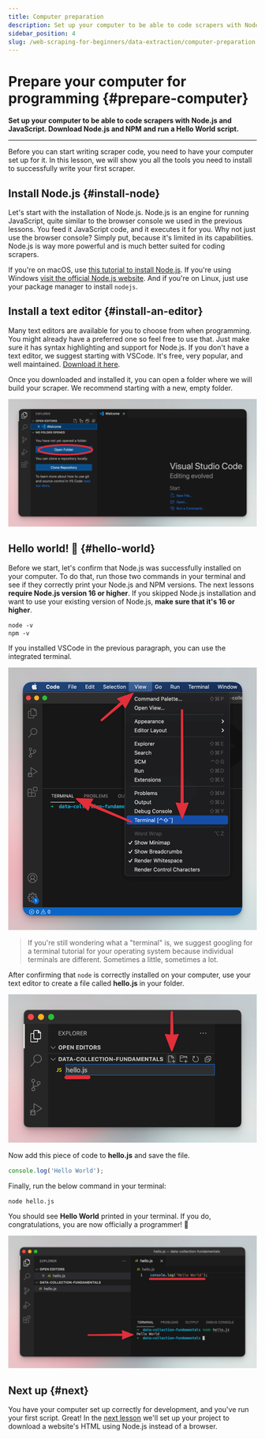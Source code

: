 ```yaml
---
title: Computer preparation
description: Set up your computer to be able to code scrapers with Node.js and JavaScript. Download Node.js and NPM and run a Hello World script.
sidebar_position: 4
slug: /web-scraping-for-beginners/data-extraction/computer-preparation
---
```


# Prepare your computer for programming {#prepare-computer}

**Set up your computer to be able to code scrapers with Node.js and JavaScript. Download Node.js and NPM and run a Hello World script.**

---

Before you can start writing scraper code, you need to have your computer set up for it. In this lesson, we will show you all the tools you need to install to successfully write your first scraper.

## Install Node.js {#install-node}

Let's start with the installation of Node.js. Node.js is an engine for running JavaScript, quite similar to the browser console we used in the previous lessons. You feed it JavaScript code, and it executes it for you. Why not just use the browser console? Simply put, because it's limited in its capabilities. Node.js is way more powerful and is much better suited for coding scrapers.

If you're on macOS, use [this tutorial to install Node.js](https://blog.apify.com/how-to-install-nodejs/). If you're using Windows [visit the official Node.js website](https://nodejs.org/en/download/). And if you're on Linux, just use your package manager to install `nodejs`.

## Install a text editor {#install-an-editor}

Many text editors are available for you to choose from when programming. You might already have a preferred one so feel free to use that. Just make sure it has syntax highlighting and support for Node.js. If you don't have a text editor, we suggest starting with VSCode. It's free, very popular, and well maintained. [Download it here](https://code.visualstudio.com/download).

Once you downloaded and installed it, you can open a folder where we will build your scraper. We recommend starting with a new, empty folder.

![How to open a folder in VSCode](./images/vscode-open-folder.png)

## Hello world! 👋 {#hello-world}

Before we start, let's confirm that Node.js was successfully installed on your computer. To do that, run those two commands in your terminal and see if they correctly print your Node.js and NPM versions. The next lessons **require Node.js version 16 or higher**. If you skipped Node.js installation and want to use your existing version of Node.js, **make sure that it's 16 or higher**.

```shell
node -v
npm -v
```

If you installed VSCode in the previous paragraph, you can use the integrated terminal.

![How to open a terminal in VSCode](./images/vscode-open-terminal.png)

> If you're still wondering what a "terminal" is, we suggest googling for a terminal tutorial for your operating system because individual terminals are different. Sometimes a little, sometimes a lot.

After confirming that `node` is correctly installed on your computer, use your text editor to create a file called **hello.js** in your folder.

![How to create a file in VSCode](./images/vscode-create-file.png)

Now add this piece of code to **hello.js** and save the file.

```js
console.log('Hello World');
```

Finally, run the below command in your terminal:

```shell
node hello.js
```

You should see **Hello World** printed in your terminal. If you do, congratulations, you are now officially a programmer! 🚀

![Hello world in VSCode](./images/vscode-hello-world.png)

## Next up {#next}

You have your computer set up correctly for development, and you've run your first script. Great! In the [next lesson](./project_setup.md) we'll set up your project to download a website's HTML using Node.js instead of a browser.
